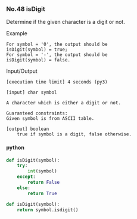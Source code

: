 ### No.48 isDigit
Determine if the given character is a digit or not.

Example

    For symbol = '0', the output should be
    isDigit(symbol) = true;
    For symbol = '-', the output should be
    isDigit(symbol) = false.

Input/Output

    [execution time limit] 4 seconds (py3)

    [input] char symbol

    A character which is either a digit or not.

    Guaranteed constraints:
    Given symbol is from ASCII table.

    [output] boolean
        true if symbol is a digit, false otherwise.
#### python
```python
def isDigit(symbol):
    try:
        int(symbol)
    except:
        return False
    else:
        return True
```
```python
def isDigit(symbol):
    return symbol.isdigit()
```